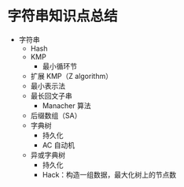 # 字符串知识点总结

- 字符串
  - Hash
  - KMP
    - 最小循环节
  - 扩展 KMP（Z algorithm）
  - 最小表示法
  - 最长回文子串 
    - Manacher 算法
  - 后缀数组（SA）
  - 字典树
    - 持久化
    - AC 自动机
  - 异或字典树
    - 持久化
    - Hack：构造一组数据，最大化树上的节点数